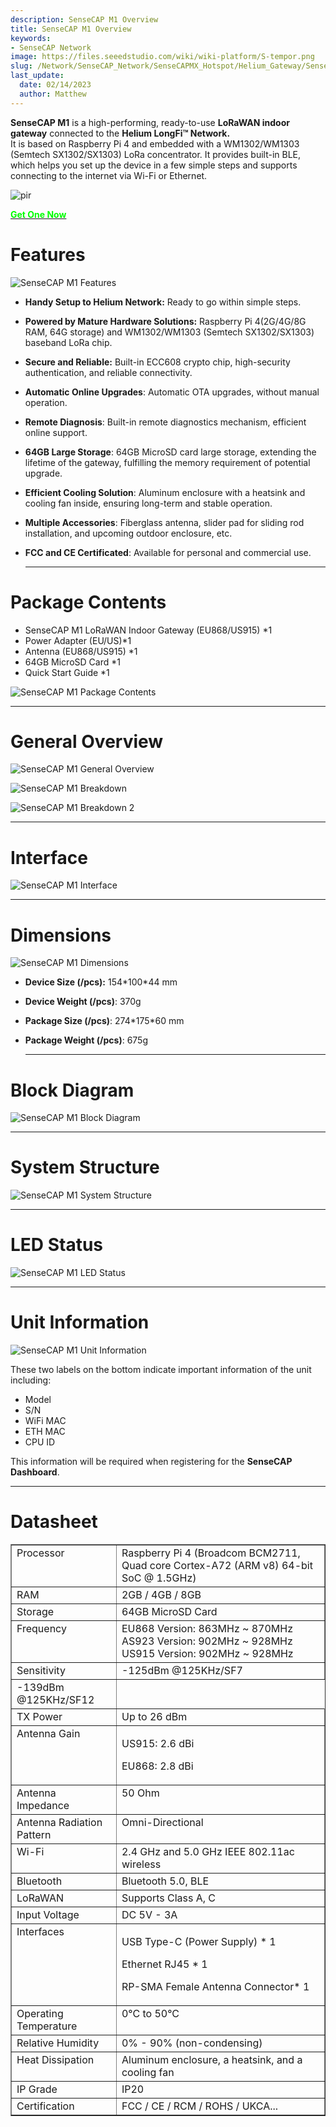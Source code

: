 ```yaml
---
description: SenseCAP M1 Overview
title: SenseCAP M1 Overview
keywords:
- SenseCAP Network
image: https://files.seeedstudio.com/wiki/wiki-platform/S-tempor.png
slug: /Network/SenseCAP_Network/SenseCAPMX_Hotspot/Helium_Gateway/SenseCAP_M1/SenseCAP_M1_Overview
last_update:
  date: 02/14/2023
  author: Matthew
---
```



**SenseCAP M1** is a high-performing, ready-to-use **LoRaWAN indoor gateway** connected to the **Helium LongFi™ Network.**  
It is based on Raspberry Pi 4 and embedded with a WM1302/WM1303 (Semtech SX1302/SX1303) LoRa concentrator. It provides built-in BLE, which helps you set up the device in a few simple steps and supports connecting to the internet via Wi-Fi or Ethernet.

<p style={{textAlign: 'center'}}><img src="https://www.sensecapmx.com/wp-content/uploads/2022/06/sensecapm1.webp" alt="pir" width={600} height="auto" /></p>

<div class="get_one_now_container" style={{textAlign: 'center'}}>
    <a class="get_one_now_item" href="https://www.seeedstudio.com/SenseCAP-M1-LoRaWAN-Indoor-Gateway-EU868-p-5022.html" target="_blank">
            <strong><span><font color={'FFFFFF'} size={"4"}> Get One Now </font></span></strong>
    </a>
</div>

**Features**
============

![SenseCAP M1 Features](https://www.sensecapmx.com/wp-content/uploads/2022/06/features.jpg)

- **Handy Setup to Helium Network:** Ready to go within simple steps.
- **Powered by Mature Hardware Solutions:** Raspberry Pi 4(2G/4G/8G RAM, 64G storage) and WM1302/WM1303 (Semtech SX1302/SX1303) baseband LoRa chip.
- **Secure and Reliable:** Built-in ECC608 crypto chip, high-security authentication, and reliable connectivity.
- **Automatic Online Upgrades**: Automatic OTA upgrades, without manual operation.
- **Remote Diagnosis**: Built-in remote diagnostics mechanism, efficient online support.
- **64GB Large Storage**: 64GB MicroSD card large storage, extending the lifetime of the gateway, fulfilling the memory requirement of potential upgrade.
- **Efficient Cooling Solution**: Aluminum enclosure with a heatsink and cooling fan inside, ensuring long-term and stable operation.
- **Multiple Accessories**: Fiberglass antenna, slider pad for sliding rod installation, and upcoming outdoor enclosure, etc.
- **FCC and CE Certificated**: Available for personal and commercial use.  

    * * *

**Package Contents**
====================

- SenseCAP M1 LoRaWAN Indoor Gateway (EU868/US915) \*1
- Power Adapter (EU/US)\*1
- Antenna (EU868/US915) \*1
- 64GB MicroSD Card \*1
- Quick Start Guide \*1

![SenseCAP M1 Package Contents](https://www.sensecapmx.com/wp-content/uploads/2022/06/package-contents.png)

* * *

**General Overview**
====================

![SenseCAP M1 General Overview](https://www.sensecapmx.com/wp-content/uploads/2022/06/overview-1.webp)

![SenseCAP M1 Breakdown](https://www.sensecapmx.com/wp-content/uploads/2022/06/overview-2.webp)

![SenseCAP M1 Breakdown 2](https://www.sensecapmx.com/wp-content/uploads/2022/06/overview-3.webp)

* * *

**Interface**
=============

![SenseCAP M1 Interface](https://www.sensecapmx.com/wp-content/uploads/2022/06/interface-1.webp)

* * *

**Dimensions**
==============

![SenseCAP M1 Dimensions](https://www.sensecapmx.com/wp-content/uploads/2022/06/dimensions-1.webp)

- **Device Size (/pcs):** 154\*100\*44 mm
- **Device Weight (/pcs)**: 370g
- **Package Size (/pcs)**: 274\*175\*60 mm
- **Package Weight (/pcs)**: 675g  

    * * *

**Block Diagram**
=================

![SenseCAP M1 Block Diagram](https://www.sensecapmx.com/wp-content/uploads/2022/06/block-diagram.webp)

* * *

**System Structure**
====================

![SenseCAP M1 System Structure](https://www.sensecapmx.com/wp-content/uploads/2022/06/system-structure.webp)

* * *

**LED Status**
==============

![SenseCAP M1 LED Status](https://www.sensecapmx.com/wp-content/uploads/2022/06/LED-status.webp)

* * *

**Unit Information**
====================

![SenseCAP M1 Unit Information](https://www.sensecapmx.com/wp-content/uploads/2022/06/unit-info.webp)

These two labels on the bottom indicate important information of the unit including:

- Model
- S/N
- WiFi MAC
- ETH MAC
- CPU ID

This information will be required when registering for the **SenseCAP Dashboard**.

* * *

**Datasheet**
=============

<table style={{width: '45.6785%'}} border={0} cellSpacing={0} cellPadding={0}><tbody><tr><td style={{width: '28.2523%'}} valign="top">Processor</td><td style={{width: '71.4849%'}} valign="top">Raspberry Pi 4 (Broadcom BCM2711, Quad core Cortex-A72 (ARM v8) 64-bit SoC @ 1.5GHz)</td></tr><tr><td style={{width: '28.2523%'}} valign="top">RAM</td><td style={{width: '71.4849%'}} valign="top">2GB / 4GB / 8GB</td></tr><tr><td style={{width: '28.2523%'}} valign="top">Storage</td><td style={{width: '71.4849%'}} valign="top">64GB MicroSD Card</td></tr><tr><td style={{width: '28.2523%'}} valign="top">Frequency</td><td style={{width: '71.4849%'}} valign="top">EU868 Version: 863MHz ~ 870MHz<br />AS923 Version: 902MHz ~ 928MHz<br />US915 Version: 902MHz ~ 928MHz</td></tr><tr><td style={{width: '28.2523%'}} rowSpan={2} valign="top">Sensitivity</td><td style={{width: '71.4849%'}} valign="top">-125dBm @125KHz/SF7</td></tr><tr><td style={{width: '71.4849%'}} valign="top">-139dBm @125KHz/SF12</td></tr><tr><td style={{width: '28.2523%'}} valign="top">TX Power</td><td style={{width: '71.4849%'}} valign="top">Up to 26 dBm</td></tr><tr><td style={{width: '28.2523%'}} valign="top">Antenna Gain</td><td style={{width: '71.4849%'}} valign="top"><p>US915: 2.6 dBi</p><p>EU868: 2.8 dBi</p></td></tr><tr><td style={{width: '28.2523%'}} valign="top">Antenna Impedance</td><td style={{width: '71.4849%'}} valign="top">50 Ohm</td></tr><tr><td style={{width: '28.2523%'}} valign="top">Antenna Radiation Pattern</td><td style={{width: '71.4849%'}} valign="top">Omni-Directional</td></tr><tr><td style={{width: '28.2523%'}} valign="top">Wi-Fi</td><td style={{width: '71.4849%'}} valign="top">2.4 GHz and 5.0 GHz IEEE 802.11ac wireless</td></tr><tr><td style={{width: '28.2523%'}} valign="top">Bluetooth</td><td style={{width: '71.4849%'}} valign="top">Bluetooth 5.0, BLE</td></tr><tr><td style={{width: '28.2523%'}} valign="top">LoRaWAN</td><td style={{width: '71.4849%'}} valign="top">Supports Class A, C</td></tr><tr><td style={{width: '28.2523%'}} valign="top">Input Voltage</td><td style={{width: '71.4849%'}} valign="top">DC 5V - 3A</td></tr><tr><td style={{width: '28.2523%'}} valign="top">Interfaces</td><td style={{width: '71.4849%'}} valign="top"><p>USB Type-C (Power Supply) * 1</p><p>Ethernet RJ45 * 1</p><p>RP-SMA Female Antenna Connector* 1</p></td></tr><tr><td style={{width: '28.2523%'}} valign="top">Operating Temperature</td><td style={{width: '71.4849%'}} valign="top">0°C to 50°C</td></tr><tr><td style={{width: '28.2523%'}} valign="top">Relative Humidity</td><td style={{width: '71.4849%'}} valign="top">0% - 90% (non-condensing)</td></tr><tr><td style={{width: '28.2523%'}} valign="top">Heat Dissipation</td><td style={{width: '71.4849%'}} valign="top">Aluminum enclosure, a heatsink, and a cooling fan</td></tr><tr><td style={{width: '28.2523%'}} valign="top">IP Grade</td><td style={{width: '71.4849%'}} valign="top">IP20</td></tr><tr><td style={{width: '28.2523%'}} valign="top">Certification</td><td style={{width: '71.4849%'}} valign="top">FCC / CE / RCM / ROHS / UKCA...</td></tr></tbody></table>
